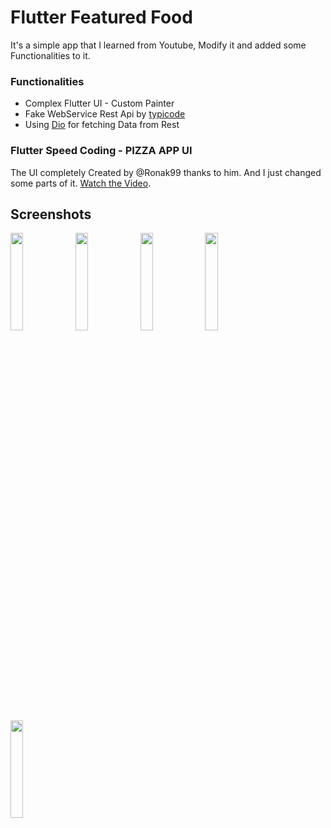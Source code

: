 
# Flutter Featured Food
It's a simple app that I learned from Youtube, Modify it and added some Functionalities to it.

### Functionalities
- Complex Flutter UI - Custom Painter
- Fake WebService Rest Api by [typicode](https://jsonplaceholder.typicode.com/ "typicode")
- Using [Dio](https://pub.dev/packages/dio "Dio") for fetching Data from Rest


### Flutter Speed Coding - PIZZA APP UI
The UI completely Created by @Ronak99 thanks to him. And I just changed some parts of it. [Watch the Video](https://youtu.be/Ob_uJgHseOI "Watch the Video").


## Screenshots


<img src="https://raw.githubusercontent.com/payam-zahedi/featured-food-sample/master/assets/ss/photo5868283588724764825.jpg" align="left" width="20%" >

<img src="https://raw.githubusercontent.com/payam-zahedi/featured-food-sample/master/assets/ss/photo5868283588724764827.jpg" align="left" width="20%" >

<img src="https://raw.githubusercontent.com/payam-zahedi/featured-food-sample/master/assets/ss/photo5868283588724764826.jpg" align="left" width="20%" >

<img src="https://raw.githubusercontent.com/payam-zahedi/featured-food-sample/master/assets/ss/photo5868283588724764831.jpg" align="left" width="20%" >

<img src="https://raw.githubusercontent.com/payam-zahedi/featured-food-sample/master/assets/ss/photo5868283588724764829.jpg" align="left" width="20%" >


